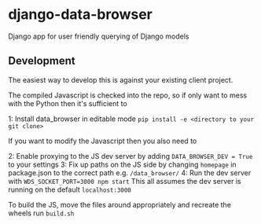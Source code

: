 # django-data-browser
Django app for user friendly querying of Django models


## Development

The easiest way to develop this is against your existing client project.

The compiled Javascript is checked into the repo, so if only want to mess with the Python then it's sufficient to

1: Install data_browser in editable mode `pip install -e <directory to your git clone>`

If you want to modify the Javascript then you also need to

2: Enable proxying to the JS dev server by adding `DATA_BROWSER_DEV = True` to your settings
3: Fix up paths on the JS side by changing `homepage` in package.json to the correct path e.g. `/data_browser/`
4: Run the dev server with `WDS_SOCKET_PORT=3000 npm start`
This all assumes the dev server is running on the default `localhost:3000`

To build the JS, move the files around appropriately and recreate the wheels run `build.sh`
